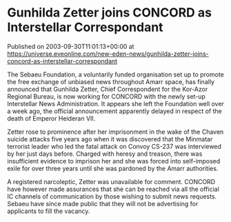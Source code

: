 # Gunhilda Zetter joins CONCORD as Interstellar Correspondant
Published on 2003-09-30T11:01:13+00:00 at https://universe.eveonline.com/new-eden-news/gunhilda-zetter-joins-concord-as-interstellar-correspondant

The Sebaeu Foundation, a voluntarily funded organisation set up to promote the free exchange of unbiased news throughout Amarr space, has finally announced that Gunhilda Zetter, Chief Correspondent for the Kor-Azor Regional Bureau, is now working for CONCORD with the newly set-up Interstellar News Administration. It appears she left the Foundation well over a week ago, the official announcement apparently delayed in respect of the death of Emperor Heideran VII.   
  
Zetter rose to prominence after her imprisonment in the wake of the Chaven suicide attacks five years ago when it was discovered that the Minmatar terrorist leader who led the fatal attack on Convoy CS-237 was interviewed by her just days before. Charged with heresy and treason, there was insufficient evidence to imprison her and she was forced into self-imposed exile for over three years until she was pardoned by the Amarr authorities.   
  
A registered narcoleptic, Zetter was unavailable for comment. CONCORD have however made assurances that she can be reached via all the official IC channels of communication by those wishing to submit news requests. Sebaeu have since made public that they will not be advertising for applicants to fill the vacancy.
